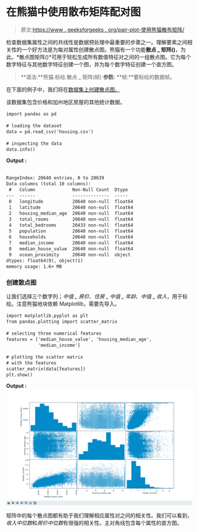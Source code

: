 # 在熊猫中使用散布矩阵配对图

> 原文:[https://www . geeksforgeeks . org/pair-plot-使用熊猫散布矩阵/](https://www.geeksforgeeks.org/pair-plots-using-scatter-matrix-in-pandas/)

检查数据集属性之间的共线性是数据预处理中最重要的步骤之一。理解要素之间相关性的一个好方法是为每对属性创建散点图。熊猫有一个功能**散点 _ 矩阵()**，为此。*散点图矩阵()*可用于轻松生成所有数值特征对之间的一组散点图。它为每个数字特征与其他数字特征创建一个图，并为每个数字特征创建一个直方图。

> **语法:**熊猫.标绘.散点 _ 矩阵(帧)
> **参数:**
> **帧:**要标绘的数据帧。

在下面的例子中，我们将在[数据集上创建散点图。](https://drive.google.com/file/d/1i2w07jdXXLJeSNize4xszDP8GgtSqAar/view?usp=sharing)

该数据集包含价格和加州地区房屋的其他统计数据。

```
import pandas as pd

# loading the dataset
data = pd.read_csv('housing.csv')

# inspecting the data
data.info()
```

**Output :**

```

RangeIndex: 20640 entries, 0 to 20639
Data columns (total 10 columns):
 #   Column              Non-Null Count  Dtype  
---  ------              --------------  -----  
 0   longitude           20640 non-null  float64
 1   latitude            20640 non-null  float64
 2   housing_median_age  20640 non-null  float64
 3   total_rooms         20640 non-null  float64
 4   total_bedrooms      20433 non-null  float64
 5   population          20640 non-null  float64
 6   households          20640 non-null  float64
 7   median_income       20640 non-null  float64
 8   median_house_value  20640 non-null  float64
 9   ocean_proximity     20640 non-null  object 
dtypes: float64(9), object(1)
memory usage: 1.6+ MB

```

### 创建散点图

让我们选择三个数字列；*中值 _ 房价*、*住房 _ 中值 _ 年龄*、*中值 _ 收入*，用于标绘。注意熊猫地块依赖 Matplotlib，需要先导入。

```
import matplotlib.pyplot as plt
from pandas.plotting import scatter_matrix

# selecting three numerical features
features = ['median_house_value', 'housing_median_age',
            'median_income']

# plotting the scatter matrix
# with the features
scatter_matrix(data[features])
plt.show()
```

**Output :**[![](img/20286733131fd5e1872d1a6ee77cd6a3.png)](https://media.geeksforgeeks.org/wp-content/uploads/20200730221426/Screenshot-2020-07-30-at-10.10.56-PM.png)

矩阵中的每个散点图都有助于我们理解相应属性对之间的相关性。我们可以看到，*收入中位数*和*房价中位数*有很强的相关性。主对角线包含每个属性的直方图。